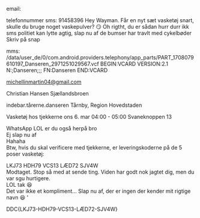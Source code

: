 email:

telefonnummer sms: 91458396
Hey Wayman. Får en nyt sæt vasketøj snart, skulle du bruge noget vaskepulver? 😏
Oh rigtht, du er sådan hurr durr ikk sms politiet kan lytte agtig, slap nu af de bumser har travlt med cykelbøder
Skriv på snap

mms: /data/user_de/0/com.android.providers.telephony/app_parts/PART_1708079610197_Danseren_2971251029567.vcf
BEGIN:VCARD
VERSION:2.1
N:;Danseren;;;
FN:Danseren
END:VCARD


michellinmartin04@gmail.com

Christian Hansen
Sjællandsbroen


indebar.tårerne.danseren 
Tårnby, Region Hovedstaden

Vasketøj hos tjekkerne
ons 6. mar 04:00 - 05:00
Svaneknoppen 13


WhatsApp
LOL er du også herpå bro	
Ej slap nu af	
Hahaha	
Btw, hvis du skal verificere med tjekkerne, er leveringskoderne på de 5 poser vasketøj:

LKJ73
HDH79
VCS13
LÆD72
SJV4W	
Modtaget. Stop så med at sende ting. Viden har godt nok jagtet dig, men du var sgu hurtigere.	
LOL tak 😆	
Det var ikke et kompliment…	
Slap nu af, der er ingen der kender mit rigtige navn 😆	'


DDC{LKJ73-HDH79-VCS13-LÆD72-SJV4W}